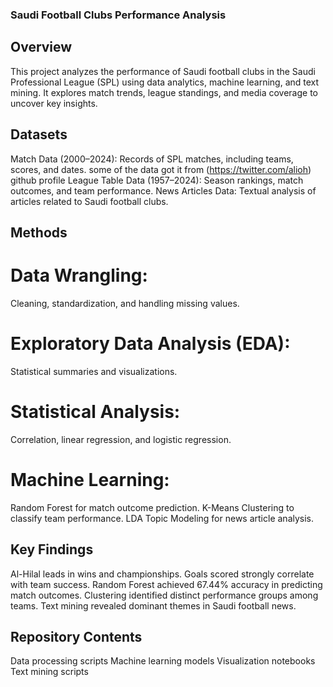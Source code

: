 ### Saudi Football Clubs Performance Analysis
## Overview
This project analyzes the performance of Saudi football clubs in the Saudi Professional League (SPL) using data analytics, machine learning, and text mining. It explores match trends, league standings, and media coverage to uncover key insights.

## Datasets
Match Data (2000–2024): Records of SPL matches, including teams, scores, and dates. some of the data got it from (https://twitter.com/alioh) github profile
League Table Data (1957–2024): Season rankings, match outcomes, and team performance.
News Articles Data: Textual analysis of articles related to Saudi football clubs.

## Methods
# Data Wrangling:
Cleaning, standardization, and handling missing values.
# Exploratory Data Analysis (EDA):
Statistical summaries and visualizations.
# Statistical Analysis:
Correlation, linear regression, and logistic regression.
# Machine Learning:
Random Forest for match outcome prediction.
K-Means Clustering to classify team performance.
LDA Topic Modeling for news article analysis.

## Key Findings
Al-Hilal leads in wins and championships.
Goals scored strongly correlate with team success.
Random Forest achieved 67.44% accuracy in predicting match outcomes.
Clustering identified distinct performance groups among teams.
Text mining revealed dominant themes in Saudi football news.

## Repository Contents
Data processing scripts
Machine learning models
Visualization notebooks
Text mining scripts
